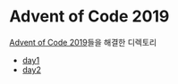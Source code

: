 # Advent of Code 2019
[Advent of Code 2019](https://adventofcode.com/2019)들을 해결한 디렉토리

- [day1](./day1)
- [day2](./day2)